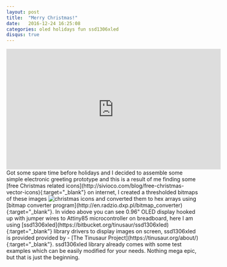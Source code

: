 ```yaml
---
layout: post
title:  "Merry Christmas!"
date:   2016-12-24 16:25:08
categories: oled holidays fun ssd1306xled
disqus: true
---
```


<iframe width="560" height="315" src="https://www.youtube.com/embed/6gDxQJrkgGE" frameborder="0" allowfullscreen></iframe>
Got some spare time before holidays and I decided to assemble some simple electronic greeting prototype and this is a result of me finding some [free Christmas related icons](http://sivioco.com/blog/free-christmas-vector-icons){:target="_blank"} on internet, I created a thresholded bitmaps of these images <img src="https://static1.squarespace.com/static/5006e72724ac70f8fbc68c5e/t/508024bee4b03711ad4edd2f/1350575295881/christmasicons.jpg?format=750w" alt="christmas icons">  
and converted them to hex arrays using [bitmap converter program](http://en.radzio.dxp.pl/bitmap_converter){:target="_blank"}. In video above you can see 0.96" OLED display hooked up with jumper wires to Attiny85 microcontroller on breadboard, here I am using [ssd1306xled](https://bitbucket.org/tinusaur/ssd1306xled){:target="_blank"} library drivers to display images on screen, ssd1306xled is provided provided by - [The Tinusaur Project](https://tinusaur.org/about/){:target="_blank"}. ssd1306xled library already comes with some test examples which can be easily modified for your needs. Nothing mega epic, but that is just the beginning. 
